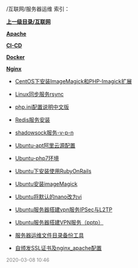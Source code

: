 /互联网/服务器运维 索引：


**[上一级目录/互联网](/互联网/index.md)**

**[Apache](/互联网/服务器运维/Apache/index.md)**

**[CI-CD](/互联网/服务器运维/CI-CD/index.md)**

**[Docker](/互联网/服务器运维/Docker/index.md)**

**[Nginx](/互联网/服务器运维/Nginx/index.md)**

- [CentOS下安装ImageMagick和PHP-Imagick扩展](/互联网/服务器运维/CentOS下安装ImageMagick和PHP-Imagick扩展.md)

- [Linux同步服务rsync](/互联网/服务器运维/Linux同步服务rsync.md)

- [php.ini配置说明中文版](/互联网/服务器运维/php.ini配置说明中文版.md)

- [Redis服务安装](/互联网/服务器运维/Redis服务安装.md)

- [shadowsock服务-v-p-n](/互联网/服务器运维/shadowsock服务-v-p-n.md)

- [Ubuntu-apt阿里云源配置](/互联网/服务器运维/Ubuntu-apt阿里云源配置.md)

- [Ubuntu-php7环境](/互联网/服务器运维/Ubuntu-php7环境.md)

- [Ubuntu下安装使用RubyOnRails](/互联网/服务器运维/Ubuntu下安装使用RubyOnRails.md)

- [Ubuntu安装imageMagick](/互联网/服务器运维/Ubuntu安装imageMagick.md)

- [Ubuntu将默认的nano改为vi](/互联网/服务器运维/Ubuntu将默认的nano改为vim.md)

- [Ubuntu服务器搭建vpn服务IPSec与L2TP](/互联网/服务器运维/Ubuntu服务器搭建vpn服务IPSec与L2TP.md)

- [Ubuntu服务器搭建VPN服务（pptp）](/互联网/服务器运维/Ubuntu服务器搭建VPN服务（pptp）.md)

- [服务器运维文件目录备份工具](/互联网/服务器运维/服务器运维文件目录备份工具.md)

- [自颁发SSL证书及nginx_apache配置](/互联网/服务器运维/自颁发SSL证书及nginx_apache配置.md)


<font size=2 color='grey'> 2020-03-08 10:46 </font>